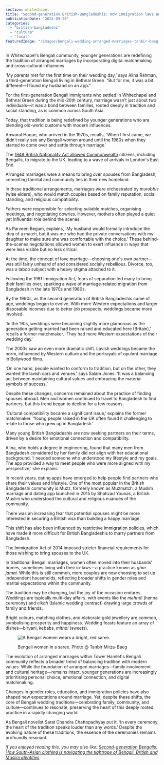 ```yaml
---
section: whitechapel
title: "Second-generation British-Bangladeshis: How immigration laws and social media apps are changing attitudes towards arranged marriages"
publicationDate: "2024-09-20"
categories: 
  - "british-bangladeshi"
  - "culture"
  - "local"
featuredImage: "/images/bengali-wedding-arranged-marriages-tanbir-baeg.jpg"
---
```


In Whitechapel's Bengali community, younger generations are redefining the tradition of arranged marriages by incorporating digital matchmaking and cross-cultural influences.

‘My parents met for the first time on their wedding day,’ says Alina Rahman, a third-generation Bengali living in Bethnal Green. “But for me, it was a bit different—I found my husband on an app.”

For the first-generation Bengali immigrants who settled in Whitechapel and Bethnal Green during the mid-20th century, marriage wasn’t just about two individuals—it was a bond between families, rooted deeply in tradition and social standing, as is common across South Asia. 

Today, that tradition is being redefined by younger generations who are blending old-world customs with modern influences.

Anwarul Haque, who arrived in the 1970s, recalls, 'When I first came, we didn’t really see any Bengali women around until the 1980s when they started to come over and settle through marriage.' 

The [1948 British Nationality Act allowed Commonwealth](https://www.gov.uk/government/publications/historical-background-information-on-nationality/historical-background-information-on-nationality-accessible#) citizens, including Bengalis, to migrate to the UK, leading to a wave of arrivals in London's East End. 

Arranged marriages were a means to bring over spouses from Bangladesh, cementing familial and community ties in their new homeland.

In these traditional arrangements, marriages were orchestrated by _murobbis_ (wise elders), who would match couples based on family reputation, social standing, and religious compatibility. 

Fathers were responsible for selecting suitable matches, organising meetings, and negotiating dowries. However, mothers often played a quiet yet influential role behind the scenes. 

As Parveen Begum, explains, ‘My husband would formally introduce the idea of a match, but it was me who had the private conversations with my daughter to make sure she was comfortable with the choice.’ These behind-the-scenes negotiations allowed women to exert influence in ways that were less visible but no less critical.

At the time, the concept of love marriage—choosing one's own partner—was still fairly unheard of and considered socially rebellious. Divorce, too, was a taboo subject with a heavy stigma attached to it.

Following the 1981 Immigration Act, fears of separation led many to bring their families over, sparking a wave of marriage-related migration from Bangladesh in the late 1970s and 1980s.

By the 1990s, as the second generation of British Bangladeshis came of age, weddings began to evolve. With more Western expectations and larger disposable incomes due to better job prospects, weddings became more involved.

‘In the ’90s, weddings were becoming slightly more glamorous as the generation getting married had been raised and educated here (Britain),’ recalls a former matchmaker. ‘They had more Western expectations of their wedding day.’

The 2000s saw an even more dramatic shift. Lavish weddings became the norm, influenced by Western culture and the portrayals of opulent marriage in Bollywood films.

‘On one hand, people wanted to conform to tradition, but on the other, they wanted the lavish cars and venues.’ says Salam Jones. ‘It was a balancing act between maintaining cultural values and embracing the material symbols of success.’

Despite these changes, concerns remained about the practice of finding spouses abroad. Men and women continued to travel to Bangladesh to find partners, but this trend began to decline for a few reasons.

‘Cultural compatibility became a significant issue,’ explains the former matchmaker. ‘Young people raised in the UK often found it challenging to relate to those who grew up in Bangladesh.’

Many young British Bangladeshis are now seeking partners on their terms, driven by a desire for emotional connection and compatibility.

Alina, who holds a degree in engineering, found that many men from Bangladesh considered by her family did not align with her educational background. ‘I needed someone who understood my lifestyle and my goals. The app provided a way to meet people who were more aligned with my perspective,’ she explains.

In recent years, dating apps have emerged to help people find partners who share their values and lifestyle. One of the most popular in the British Bangladeshi community is Muzz, formerly known as Muzmatch, a Muslim marriage and dating app launched in 2015 by Shahzad Younas, a British Muslim who understood the cultural and religious nuances of the community. 

There was an increasing fear that potential spouses might be more interested in securing a British visa than building a happy marriage.

This shift has also been influenced by restrictive immigration policies, which have made it more difficult for British Bangladeshis to marry partners from Bangladesh. 

The Immigration Act of 2014 imposed stricter financial requirements for those wishing to bring spouses to the UK. 

In traditional Bengali marriages, women often moved into their husbands' homes, sometimes living with their in-laws—a practice known as _ghar jamai._ While this is still common, more couples are now choosing to set up independent households, reflecting broader shifts in gender roles and marital expectations within the community.

The tradition may be changing, but the joy of the occasion endures. Weddings are typically multi-day affairs, with events like the _mehndi_ (henna ceremony) and _nikah_ (Islamic wedding contract) drawing large crowds of family and friends.

Bright colours, matching clothes, and elaborate gold jewellery are common, symbolising prosperity and happiness. Wedding feasts feature an array of dishes—biryani, kebabs, _mithai_ (sweets).

<figure>

![A Bengali women wears a bright, red saree.](/images/bengali-dress-tanbir-baeg-Large.jpeg)

<figcaption>

Bengali women in a saree. Photo @ Tanbir Mirza-Baeg

</figcaption>

</figure>

The evolution of arranged marriages within Tower Hamlet's Bengali community reflects a broader trend of balancing tradition with modern values. While the foundation of arranged marriages—family involvement and cultural heritage—remains intact, younger generations are increasingly prioritising personal choice, emotional connection, and digital matchmaking. 

Changes in gender roles, education, and immigration policies have also shaped new expectations around marriage. Yet, despite these shifts, the core of Bengali wedding traditions—celebrating family, community, and culture—continues to resonate, preserving the heart of this deeply rooted practice in a rapidly changing world.

As Bengali novelist Sarat Chandra Chattopadhyay put it, ‘In every ceremony, the heart of the tradition speaks louder than any words.’ Despite the evolving nature of these traditions, the essence of the ceremonies remains profoundly resonant.

_If you enjoyed reading this, you may also like: [Second-generation Bengalis: How South-Asian clothing is navigating the tightrope of Bengali, British and Muslim identities](https://whitechapellondon.co.uk/second-generation-bengali-clothing-balancing-british-muslim-cultural-identities/)_
